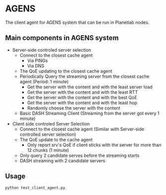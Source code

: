 # AGENS
The client agent for AGENS system that can be run in Planetlab nodes.

## Main components in AGENS system
- Server-side controled server selection
  * Connect to the closest cache agent
    * Via PINGs
    * Via DNS
  * The QoE updating to the closest cache agent
  * Periodically Query the streaming server from the closest cache agent (Period: 1 minute)
    * Get the server with the content and with the least server load
    * Get the server with the content and with the least RTT
    * Get the server with the content and with the best QoE
    * Get the server with the content and with the least hop
    * Randomly choose the server with the content
  * Basic DASH Streaming Client (Streaming from the server got every 1 minute)
- Client side controled Server Selection
  * Connect to the closest cache agent (Similar with Server-side controlled server selection)
  * The QoE update to the cache agent
    * Only report srv's QoE if client sticks with the server for more than 12 chunks (1 minute)
  * Only query 2 candidate serves before the streaming starts
  * DASH streaming with 2 candidate servers
  
## Usage
```
python test_client_agent.py
```

